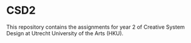 # CSD2
This repository contains the assignments for year 2 of Creative System Design
at Utrecht University of the Arts (HKU).
